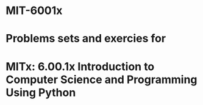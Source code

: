 # MIT-6001x

# Problems sets and exercies for

# MITx: 6.00.1x Introduction to Computer Science and Programming Using Python
